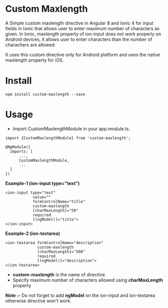 # Custom Maxlength
A Simple custom maxlength directive in Angular 8 and Ionic 4 for input fields in Ionic that allows user to enter maximum number of characters as given. In Ionic, maxlength property of ion-input does not work properly on Android devices, it allows user to enter characters than the number of charachers are allowed.

It uses this custom directive only for Android platform and uses the native maxlength property for iOS.

# Install
```
npm install custom-maxlength --save
```
# Usage
- Import CustomMaxlengthModule in your app.module.ts.
```
import {CustomMaxlengthModule} from 'custom-maxlength';
```

```
@NgModule({
  imports: [
      ...,
      CustomMaxlengthModule,
      ...
  ]
})
```

**Example-1 (ion-input type="text")**
```
<ion-input type="text"
            value=""
            formControlName="title"
            custom-maxlength
            [charMaxLength]="50"
            required
            [(ngModel)]="title">
</ion-input>
```

**Example-2 (ion-textarea)**
```
<ion-textarea formControlName="description"
              custom-maxlength
              [charMaxLength]="500"
              required
              [(ngModel)]="description">
</ion-textarea>
```
- **custom-maxlength** is the name of directive.
- Specify maximum number of characters allowed using **charMaxLength** property

**Note :-** Do not forget to add **ngModel** on the ion-input and ion-textarea otherwise directive won't work.
